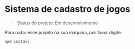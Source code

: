 # Sistema de cadastro de jogos #

> Status do projeto: Em desenvolvimento

Para rodar esse projeto na sua máquina, por favor digite:

```
npm install
```
